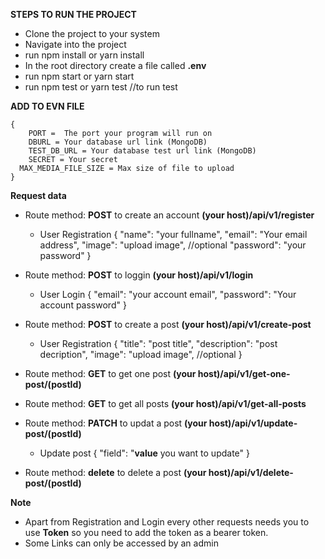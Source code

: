 **STEPS TO RUN THE PROJECT**

- Clone the project to your system
- Navigate into the project
- run npm install or yarn install
- In the root directory create a file called **.env**
- run npm start or yarn start
- run npm test or yarn test //to run test

**ADD TO EVN FILE**

    {
        PORT =  The port your program will run on
        DBURL = Your database url link (MongoDB)
        TEST_DB_URL = Your database test url link (MongoDB)
        SECRET = Your secret
      MAX_MEDIA_FILE_SIZE = Max size of file to upload
    }

**Request data**

- Route
  method: **POST**
  to create an account
  **(your host)/api/v1/register**

  - User Registration
    {
    "name": "your fullname",
    "email": "Your email address",
    "image": "upload image", //optional
    "password": "your password"
    }

- Route
  method: **POST**
  to loggin
  **(your host)/api/v1/login**

  - User Login
    {
    "email": "your account email",
    "password": "Your account password"
    }

- Route
  method: **POST**
  to create a post
  **(your host)/api/v1/create-post**

  - User Registration
    {
    "title": "post title",
    "description": "post decription",
    "image": "upload image", //optional
    }

- Route
  method: **GET**
  to get one post
  **(your host)/api/v1/get-one-post/(postId)**

- Route
  method: **GET**
  to get all posts
  **(your host)/api/v1/get-all-posts**

- Route
  method: **PATCH**
  to updat a post
  **(your host)/api/v1/update-post/(postId)**

  - Update post
    {
    "field": "**value** you want to update"
    }

- Route
  method: **delete**
  to delete a post
  **(your host)/api/v1/delete-post/(postId)**

**Note**

- Apart from Registration and Login every other requests needs you to use **Token** so you need to add the token as a bearer token.
- Some Links can only be accessed by an admin
